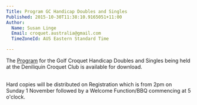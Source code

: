 ```yaml
---
Title: Program GC Handicap Doubles and Singles
Published: 2015-10-30T11:38:10.9165051+11:00
Author:
  Name: Susan Linge
  Email: croquet.australia@gmail.com
  TimeZoneId: AUS Eastern Standard Time

---
```

The [Program](/2015-handicap-gc-program-final.pdf) for the Golf Croquet Handicap Doubles and Singles being held at the Deniliquin Croquet Club is available for download.

<br/>Hard copies will be distributed on Registration which is from 2pm on Sunday 1 November followed by a Welcome Function/BBQ commencing at 5 o'clock.